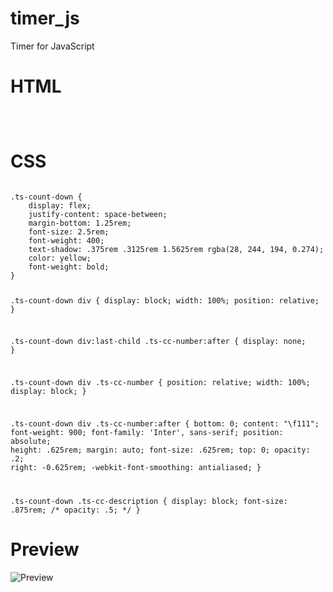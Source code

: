 # timer_js
Timer for JavaScript

<h1> HTML </h1>


<code>
<div class="ts-count-down" data-date="April 24, 2023 15:03:26"></div> 
</code>


<h1> CSS </h1>

<code>
.ts-count-down {
    display: flex;
    justify-content: space-between;
    margin-bottom: 1.25rem;
    font-size: 2.5rem;
    font-weight: 400;
    text-shadow: .375rem .3125rem 1.5625rem rgba(28, 244, 194, 0.274);
    color: yellow;
    font-weight: bold;
}

.ts-count-down div {
    display: block;
    width: 100%;
    position: relative;
}

.ts-count-down div:last-child .ts-cc-number:after {
    display: none;
}

.ts-count-down div .ts-cc-number {
    position: relative;
    width: 100%;
    display: block;
}

.ts-count-down div .ts-cc-number:after {
    bottom: 0;
    content: "\f111";
    font-weight: 900;
    font-family: 'Inter', sans-serif;
    position: absolute;
    height: .625rem;
    margin: auto;
    font-size: .625rem;
    top: 0;
    opacity: .2;
    right: -0.625rem;
    -webkit-font-smoothing: antialiased;
}

.ts-count-down .ts-cc-description {
    display: block;
    font-size: .875rem;
    /* opacity: .5; */
}
</code>
</pre>

<h1> Preview </h1>

<img src="https://i.ibb.co/Ntg3cPD/image.png" alt="Preview" >
